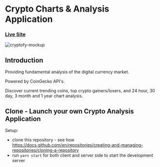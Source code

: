 # Crypto Charts & Analysis Application

### [Live Site](https://trycryptofy.com)

![cryptofy-mockup](https://user-images.githubusercontent.com/110155852/188304897-d217c498-92bd-4f8d-a49e-089c6b9dfb6f.png)

## Introduction

Providing fundamental analysis of the digital currency market. 

Powered by CoinGecko API's. 

Discover current trending coins, top crypto gainers/losers, and 24 hour, 30 day, 3 month and 1 year chart analysis.

## Clone - Launch your own Crypto Analysis Application

Setup:
- clone this repository - see how https://docs.github.com/en/repositories/creating-and-managing-repositories/cloning-a-repository
- run ```yarn start``` for both client and server side to start the development server